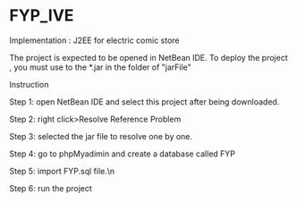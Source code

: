 # FYP_IVE
Implementation : J2EE for electric comic store

The project is expected to be opened in NetBean IDE. To deploy the project , you must use to the *.jar in the folder of "jarFile" 

Instruction

Step 1: open NetBean IDE and select this project after being downloaded.

Step 2: right click>Resolve Reference Problem

Step 3: selected the jar file to resolve one by one.

Step 4: go to phpMyadimin and create a database called FYP

Step 5: import FYP.sql file.\n

Step 6:  run the project

